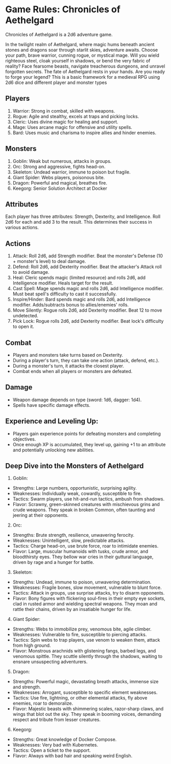 # Game Rules: Chronicles of Aethelgard

Chronicles of Aethelgard is a 2d6 adventure game.

In the twilight realm of Aethelgard, where magic hums beneath ancient stones and dragons soar through starlit skies, adventure awaits. Choose your path, brave warrior, cunning rogue, or mystical mage. Will you wield righteous steel, cloak yourself in shadows, or bend the very fabric of reality? Face fearsome beasts, navigate treacherous dungeons, and unravel forgotten secrets. The fate of Aethelgard rests in your hands. Are you ready to forge your legend?
This is a basic framework for a medieval RPG using 2d6 dice and different player and monster types

## Players

1. Warrior: Strong in combat, skilled with weapons.
2. Rogue: Agile and stealthy, excels at traps and picking locks.
3. Cleric: Uses divine magic for healing and support.
4. Mage: Uses arcane magic for offensive and utility spells.
5. Bard: Uses music and charisma to inspire allies and hinder enemies.

## Monsters

1. Goblin: Weak but numerous, attacks in groups.
2. Orc: Strong and aggressive, fights head-on.
3. Skeleton: Undead warrior, immune to poison but fragile.
4. Giant Spider: Webs players, poisonous bite.
5. Dragon: Powerful and magical, breathes fire.
6. Keegorg: Senior Solution Architect at Docker

## Attributes

Each player has three attributes: Strength, Dexterity, and Intelligence. Roll 2d6 for each and add 3 to the result. This determines their success in various actions.

## Actions

1. Attack: Roll 2d6, add Strength modifier. Beat the monster's Defense (10 + monster's level) to deal damage.
2. Defend: Roll 2d6, add Dexterity modifier. Beat the attacker's Attack roll to avoid damage.
3. Heal: Cleric spends magic (limited resource) and rolls 2d6, add Intelligence modifier. Heals target for the result.
4. Cast Spell: Mage spends magic and rolls 2d6, add Intelligence modifier. Must beat spell's difficulty to cast it successfully.
5. Inspire/Hinder: Bard spends magic and rolls 2d6, add Intelligence modifier. Adds/subtracts bonus to allies/enemies' rolls.
6. Move Silently: Rogue rolls 2d6, add Dexterity modifier. Beat 12 to move undetected.
7. Pick Lock: Rogue rolls 2d6, add Dexterity modifier. Beat lock's difficulty to open it.

## Combat

- Players and monsters take turns based on Dexterity.
- During a player's turn, they can take one action (attack, defend, etc.).
- During a monster's turn, it attacks the closest player.
- Combat ends when all players or monsters are defeated.

## Damage

- Weapon damage depends on type (sword: 1d6, dagger: 1d4).
- Spells have specific damage effects.

## Experience and Leveling Up:

- Players gain experience points for defeating monsters and completing objectives.
- Once enough XP is accumulated, they level up, gaining +1 to an attribute and potentially unlocking new abilities.

## Deep Dive into the Monsters of Aethelgard

1. Goblin:
  - Strengths: Large numbers, opportunistic, surprising agility.
  - Weaknesses: Individually weak, cowardly, susceptible to fire.
  - Tactics: Swarm players, use hit-and-run tactics, ambush from shadows.
  - Flavor: Scrawny, green-skinned creatures with mischievous grins and crude weapons. They speak in broken Common, often taunting and jeering at their opponents.
2. Orc:
  - Strengths: Brute strength, resilience, unwavering ferocity.
  - Weaknesses: Unintelligent, slow, predictable attacks.
  - Tactics: Charge head-on, use brute force, roar to intimidate enemies.
  - Flavor: Large, muscular humanoids with tusks, crude armor, and bloodthirsty eyes. They bellow war cries in their guttural language, driven by rage and a hunger for battle.
3. Skeleton:
  - Strengths: Undead, immune to poison, unwavering determination.
  - Weaknesses: Fragile bones, slow movement, vulnerable to blunt force.
  - Tactics: Attack in groups, use surprise attacks, try to disarm opponents.
  - Flavor: Bony figures with flickering soul-fires in their empty eye sockets, clad in rusted armor and wielding spectral weapons. They moan and rattle their chains, driven by an insatiable hunger for life.
4. Giant Spider:
  - Strengths: Webs to immobilize prey, venomous bite, agile climber.
  - Weaknesses: Vulnerable to fire, susceptible to piercing attacks.
  - Tactics: Spin webs to trap players, use venom to weaken them, attack from high ground.
  - Flavor: Monstrous arachnids with glistening fangs, barbed legs, and venomous spittle. They scuttle silently through the shadows, waiting to ensnare unsuspecting adventurers.
5. Dragon:
  - Strengths: Powerful magic, devastating breath attacks, immense size and strength.
  - Weaknesses: Arrogant, susceptible to specific element weaknesses.
  - Tactics: Use fire, lightning, or other elemental attacks, fly above enemies, roar to demoralize.
  - Flavor: Majestic beasts with shimmering scales, razor-sharp claws, and wings that blot out the sky. They speak in booming voices, demanding respect and tribute from lesser creatures.
6. Keegorg:
  - Strengths: Great knowledge of Docker Compose.
  - Weaknesses: Very bad with Kubernetes.
  - Tactics: Open a ticket to the support.
  - Flavor: Always with bad hair and speaking weird English.



